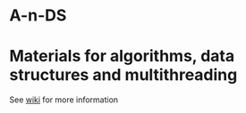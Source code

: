 A-n-DS
======
# Materials for algorithms, data structures and multithreading

See [wiki](https://github.com/Zaknafeyn/A-n-DS/wiki) for more information
